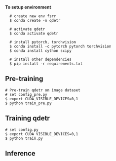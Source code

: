 
**To setup environment**
```
  # create new env fsrr
  $ conda create -n qdetr

  # activate qdetr
  $ conda activate qdetr

  # install pytorch, torchvision
  $ conda install -c pytorch pytorch torchvision
  $ conda install cython scipy

  # install other dependencies
  $ pip install -r requirements.txt
```

## Pre-training
```
# Pre-train qdetr on image dataset
# set config_pre.py 
$ export CUDA_VISIBLE_DEVICES=0,1
$ python train_pre.py
```
## Training qdetr
```
# set config.py
$ export CUDA_VISIBLE_DEVICES=0,1
$ python train.py
```
## Inference
